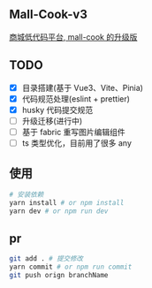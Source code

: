 <!--
 * @Author: June
 * @Description:
 * @Date: 2023-01-17 12:46:35
 * @LastEditors: June
 * @LastEditTime: 2023-02-09 11:57:01
-->

## Mall-Cook-v3

[商城低代码平台, mall-cook 的升级版](https://github.com/wangyuan389/mall-cook)

## TODO

-   [x] 目录搭建(基于 Vue3、Vite、Pinia)
-   [x] 代码规范处理(eslint + prettier)
-   [x] husky 代码提交规范
-   [ ] 升级迁移(进行中)
-   [ ] 基于 fabric 重写图片编辑组件
-   [ ] ts 类型优化，目前用了很多 any

## 使用

```bash
# 安装依赖
yarn install # or npm install
yarn dev # or npm run dev
```

## pr

```bash
git add . # 提交修改
yarn commit # or npm run commit
git push orign branchName
```
